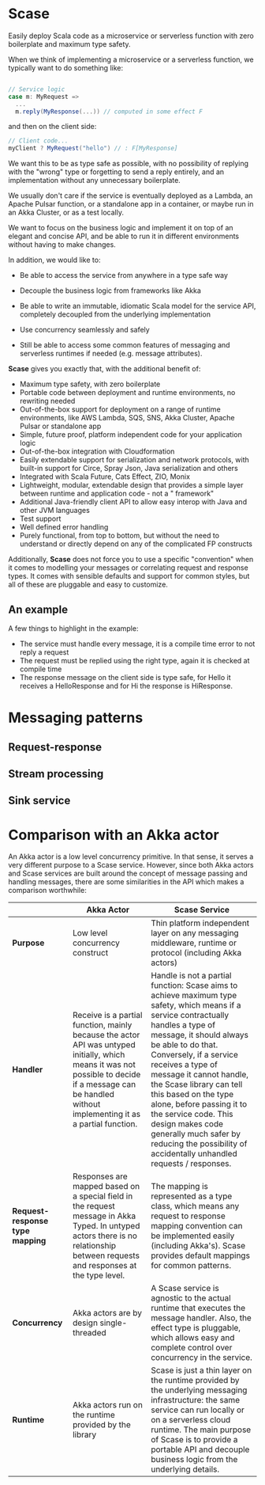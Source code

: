 # Scase

Easily deploy Scala code as a microservice or serverless function with zero boilerplate and maximum type safety.

When we think of implementing a microservice or a serverless function, we typically want to do something like:

```scala

// Service logic
case m: MyRequest =>
  ...
  m.reply(MyResponse(...)) // computed in some effect F
```

and then on the client side:

```scala
// Client code...
myClient ? MyRequest("hello") // : F[MyResponse]
```

We want this to be as type safe as possible, with no possibility of replying with the "wrong"
type or forgetting to send a reply entirely, and an implementation without any unnecessary boilerplate.

We usually don't care if the service is eventually deployed as a Lambda, an Apache Pulsar function, or a
standalone app in a container, or maybe run in an Akka Cluster, or as a test locally.

 We want to focus on the business logic and implement it on top of an elegant
and concise API, and be able to run it in different environments without having to make changes.

In addition, we would like to:

* Be able to access the service from anywhere in a type safe way

* Decouple the business logic from frameworks like Akka

* Be able to write an immutable, idiomatic Scala model for the service API, completely decoupled from the underlying
  implementation

* Use concurrency seamlessly and safely

* Still be able to access some common features of messaging and serverless runtimes if needed (e.g. message attributes).

**Scase** gives you exactly that, with the additional benefit of:

* Maximum type safety, with zero boilerplate
* Portable code between deployment and runtime environments, no rewriting needed
* Out-of-the-box support for deployment on a range of runtime environments, like AWS Lambda, SQS, SNS, Akka Cluster,
  Apache Pulsar or standalone app
* Simple, future proof, platform independent code for your application logic
* Out-of-the-box integration with Cloudformation
* Easily extendable support for serialization and network protocols, with built-in support for Circe, Spray Json, Java
  serialization and others
* Integrated with Scala Future, Cats Effect, ZIO, Monix
* Lightweight, modular, extendable design that provides a simple layer between runtime and application code - not a "
  framework"
* Additional Java-friendly client API to allow easy interop with Java and other JVM languages
* Test support
* Well defined error handling
* Purely functional, from top to bottom, but without the need to understand or directly depend on any of the complicated
  FP constructs

Additionally, **Scase** does not force you to use a specific "convention" when it comes to modelling your messages or
correlating request and response types. It comes with sensible defaults and support for common styles, but all of these
are pluggable and easy to customize.

## An example

A few things to highlight in the example:

* The service must handle every message, it is a compile time error to not reply a request
* The request must be replied using the right type, again it is checked at compile time
* The response message on the client side is type safe, for Hello it receives a HelloResponse and for Hi the response is
  HiResponse.

# Messaging patterns

## Request-response

## Stream processing

## Sink service

# Comparison with an Akka actor

An Akka actor is a low level concurrency primitive. In that sense, it serves a very different purpose to a Scase
service. However, since both Akka actors and Scase services are built around the concept of message passing and handling messages,
there are some similarities in the API which makes a comparison worthwhile:

&nbsp; | Akka Actor | Scase Service
 --- | --- | --- 
**Purpose** | Low level concurrency construct | Thin platform independent layer on any messaging middleware, runtime or protocol (including Akka actors)
**Handler** | Receive is a partial function, mainly because the actor API was untyped initially, which means it was not possible to decide if a message can be handled without implementing it as a partial function. | Handle is not a partial function: Scase aims to achieve maximum type safety, which means if a service contractually handles a type of message, it should always be able to do that. Conversely, if a service receives a type of message it cannot handle, the Scase library can tell this based on the type alone, before passing it to the service code. This design makes code generally much safer by reducing the possibility of accidentally unhandled requests / responses.
**Request-response type mapping** | Responses are mapped based on a special field in the request message in Akka Typed. In untyped actors there is no relationship between requests and responses at the type level. | The mapping is represented as a type class, which means any request to response mapping convention can be implemented easily (including Akka's). Scase provides default mappings for common patterns.
**Concurrency** | Akka actors are by design single-threaded | A Scase service is agnostic to the actual runtime that executes the message handler. Also, the effect type is pluggable, which allows easy and complete control over concurrency in the service.
**Runtime** | Akka actors run on the runtime provided by the library | Scase is just a thin layer on the runtime provided by the underlying messaging infrastructure: the same service can run locally or on a serverless cloud runtime. The main purpose of Scase is to provide a portable API and decouple business logic from the underlying details.
